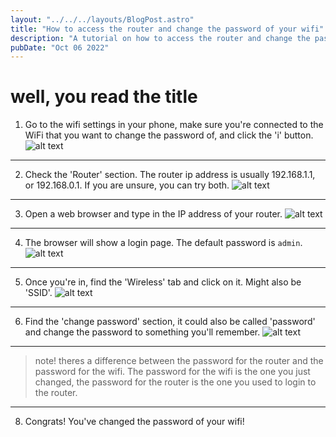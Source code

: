 ```yaml
---
layout: "../../../layouts/BlogPost.astro"
title: "How to access the router and change the password of your wifi"
description: "A tutorial on how to access the router and change the password of your wifi"
pubDate: "Oct 06 2022"
---
```


# well, you read the title
 1. Go to the wifi settings in your phone, make sure you're connected to the WiFi that you want to change the password of, and click the 'i' button.
        ![alt text](/1.png)
     
---

 2. Check the 'Router' section. The router ip address is usually 192.168.1.1, or 192.168.0.1. If you are unsure, you can try both.
        ![alt text](/2.png)

---

 3. Open a web browser and type in the IP address of your router.
        ![alt text](/3.png)

---

 4. The browser will show a login page. The default password is `admin`.
        ![alt text](/4.png)

---

 5. Once you're in, find the 'Wireless' tab and click on it. Might also be 'SSID'.
        ![alt text](/5.png) 

---

 6. Find the 'change password' section, it could also be called 'password' and change the password to something you'll remember.
        ![alt text](/6.png)
 
---

 >note! theres a difference between the password for the router and the password for the wifi. The password for the wifi is the one you just changed, the password for the router is the one you used to login to the router.
 
---
 
 8. Congrats! You've changed the password of your wifi!